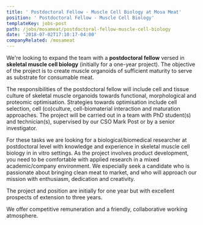 ```yaml
---
title: ' Postdoctoral Fellow - Muscle Cell Biology at Mosa Meat'
position: ' Postdoctoral Fellow - Muscle Cell Biology'
templateKey: jobs-post
path: /jobs/mosameat/postdoctoral-fellow-muscle-cell-biology
date: '2018-07-02T17:10:17-04:00'
companyRelated: /mosameat
---
```

We're looking to expand the team with a **postdoctoral fellow** versed in **skeletal muscle cell biology** (initially for a one-year project). The objective of the project is to create muscle organoids of sufficient maturity to serve as substrate for consumable meat.

The responsibilities of the postdoctoral fellow will include cell and tissue culture of skeletal muscle organoids towards functional, morphological and proteomic optimisation. Strategies towards optimisation include cell selection, cell (co)culture, cell-biomaterial interaction and maturation approaches. The project will be carried out in a team with PhD student(s) and technician(s), supervised by our CSO Mark Post or by a senior investigator.

For these tasks we are looking for a biological/biomedical researcher at postdoctoral level with knowledge and experience in skeletal muscle cell biology in in vitro settings. As the project involves product development, you need to be comfortable with applied research in a mixed academic/company environment. We especially seek a candidate who is passionate about bringing clean meat to market, and who will approach our mission with enthusiasm, dedication and creativity.

The project and position are initially for one year but with excellent prospects of extension to three years.

We offer competitive remuneration and a friendly, collaborative working atmosphere.
